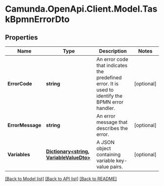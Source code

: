 # Camunda.OpenApi.Client.Model.TaskBpmnErrorDto

## Properties

Name | Type | Description | Notes
------------ | ------------- | ------------- | -------------
**ErrorCode** | **string** | An error code that indicates the predefined error. It is used to identify the BPMN error handler. | [optional] 
**ErrorMessage** | **string** | An error message that describes the error. | [optional] 
**Variables** | [**Dictionary&lt;string, VariableValueDto&gt;**](VariableValueDto.md) | A JSON object containing variable key-value pairs. | [optional] 

[[Back to Model list]](../README.md#documentation-for-models) [[Back to API list]](../README.md#documentation-for-api-endpoints) [[Back to README]](../README.md)

